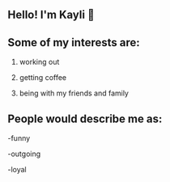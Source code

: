 ## Hello! I'm Kayli 👋

## Some of my interests are:

1. working out

2. getting coffee

3. being with my friends and family

## People would describe me as:

-funny

-outgoing

-loyal
